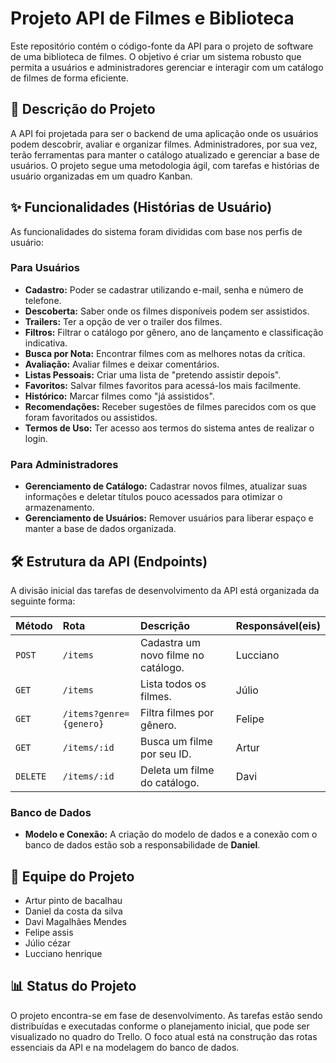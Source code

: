 # Projeto API de Filmes e Biblioteca

Este repositório contém o código-fonte da API para o projeto de software de uma biblioteca de filmes. O objetivo é criar um sistema robusto que permita a usuários e administradores gerenciar e interagir com um catálogo de filmes de forma eficiente.

## 📝 Descrição do Projeto

A API foi projetada para ser o backend de uma aplicação onde os usuários podem descobrir, avaliar e organizar filmes. Administradores, por sua vez, terão ferramentas para manter o catálogo atualizado e gerenciar a base de usuários. O projeto segue uma metodologia ágil, com tarefas e histórias de usuário organizadas em um quadro Kanban.

## ✨ Funcionalidades (Histórias de Usuário)

As funcionalidades do sistema foram divididas com base nos perfis de usuário:

### Para Usuários
-   **Cadastro:** Poder se cadastrar utilizando e-mail, senha e número de telefone.
-   **Descoberta:** Saber onde os filmes disponíveis podem ser assistidos.
-   **Trailers:** Ter a opção de ver o trailer dos filmes.
-   **Filtros:** Filtrar o catálogo por gênero, ano de lançamento e classificação indicativa.
-   **Busca por Nota:** Encontrar filmes com as melhores notas da crítica.
-   **Avaliação:** Avaliar filmes e deixar comentários.
-   **Listas Pessoais:** Criar uma lista de "pretendo assistir depois".
-   **Favoritos:** Salvar filmes favoritos para acessá-los mais facilmente.
-   **Histórico:** Marcar filmes como "já assistidos".
-   **Recomendações:** Receber sugestões de filmes parecidos com os que foram favoritados ou assistidos.
-   **Termos de Uso:** Ter acesso aos termos do sistema antes de realizar o login.

### Para Administradores
-   **Gerenciamento de Catálogo:** Cadastrar novos filmes, atualizar suas informações e deletar títulos pouco acessados para otimizar o armazenamento.
-   **Gerenciamento de Usuários:** Remover usuários para liberar espaço e manter a base de dados organizada.

## 🛠️ Estrutura da API (Endpoints)

A divisão inicial das tarefas de desenvolvimento da API está organizada da seguinte forma:

| Método | Rota                  | Descrição                           | Responsável(eis)   |
| :----- | :-------------------- | :---------------------------------- | :----------------- |
| `POST` | `/items`              | Cadastra um novo filme no catálogo. | Lucciano           |
| `GET`  | `/items`              | Lista todos os filmes.              | Júlio              |
| `GET`  | `/items?genre={genero}` | Filtra filmes por gênero.           | Felipe           |
| `GET`  | `/items/:id`          | Busca um filme por seu ID.          | Artur              |
| `DELETE`| `/items/:id`          | Deleta um filme do catálogo.        | Davi               |

### Banco de Dados
-   **Modelo e Conexão:** A criação do modelo de dados e a conexão com o banco de dados estão sob a responsabilidade de **Daniel**.

## 👥 Equipe do Projeto

-   Artur pinto de bacalhau
-   Daniel da costa da silva
-   Davi Magalhães Mendes
-   Felipe assis
-   Júlio cézar
-   Lucciano henrique

## 📊 Status do Projeto

O projeto encontra-se em fase de desenvolvimento. As tarefas estão sendo distribuídas e executadas conforme o planejamento inicial, que pode ser visualizado no quadro do Trello. O foco atual está na construção das rotas essenciais da API e na modelagem do banco de dados.
